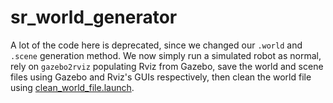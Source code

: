 # sr_world_generator

A lot of the code here is deprecated, since we changed our `.world` and `.scene` generation method. We now simply run a simulated robot as normal, rely on `gazebo2rviz` populating Rviz from Gazebo, save the world and scene files using Gazebo and Rviz's GUIs respectively, then clean the world file using [clean_world_file.launch](launch/clean_world_file.launch).
